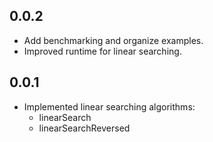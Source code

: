 ## 0.0.2

- Add benchmarking and organize examples.
- Improved runtime for linear searching.

## 0.0.1

- Implemented linear searching algorithms:
  - linearSearch
  - linearSearchReversed
